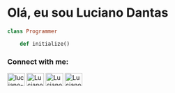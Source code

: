 # Olá, eu sou Luciano Dantas

```ruby 
class Programmer

	def initialize() 
```

<p align="left">
    <h3 align="left">Connect with me:</h3>
    <a href="https://www.linkedin.com/in/luciano-dantas-3858b8256/"_blank"><img align="center" src="https://github.com/gudiao21/gudiao21/blob/master/linkedin.png" alt="luciano-dantas-3858b8256" height="30" width="40" /></a>
    <a href="https://t.me/lucianodantas53" target="_blank"><img align="center"
src="https://github.com/gudiao21/gudiao21/blob/master/telegram.png" alt="Luciano Dantas" height="30" width="40"/></a>
    <a href="https://www.instagram.com/lucianodantas53/" target="_blank"><img align="center" src="https://github.com/gudiao21/gudiao21/blob/master/instagram.png" alt="Luciano Dantas" height="30" width="40" /></a>    
 <a href="facebook.com/gudiao21" target="_blank"><img align="center" src="https://github.com/gudiao21/gudiao21/blob/master/facebook.png" alt="Luciano Dantas" height="30" width="40" /></a>
</p>



